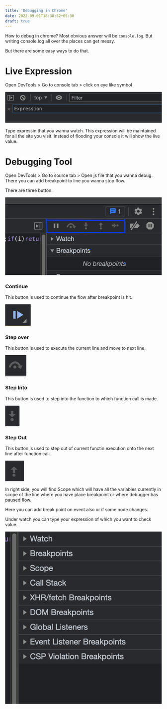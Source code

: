 ```yaml
---
title: 'Debugging in Chrome'
date: 2022-09-01T18:38:52+05:30
draft: true
---
```


How to debug in chrome? Most obvious answer will be `console.log`.
But writing console.log all over the places can get messy.

But there are some easy ways to do that.

# Live Expression

Open DevTools > Go to console tab > click on eye like symbol

![](/images/debugging-in-chrome/live-expression-eye-symbol.png)

Type expressin that you wanna watch. This expression will be maintained for all the site you visit. Instead of flooding your console it will show the live value.

# Debugging Tool

Open DevTools > Go to source tab > Open js file that you wanna debug.
There you can add breakpoint to line you wanna stop flow.

There are three button.

![](/images/debugging-in-chrome/debug-panel-buttons.png)

### Continue

This button is used to continue the flow after breakpoint is hit.

![](/images/debugging-in-chrome/continue-pause.png)

### Step over

This button is used to execute the current line and move to next line.

![](/images/debugging-in-chrome/step-over.png)

### Step Into

This button is used to step into the function to which function call is made.

![](/images/debugging-in-chrome/step-into.png)

### Step Out

This button is used to step out of current functin execution onto the next line after function call.

![](/images/debugging-in-chrome/step-out.png)

In right side, you will find Scope which will have all the variables currently in scope of the line where you have place breakpoint or where debugger has paused flow.

Here you can add break point on event also or if some node changes.

Under watch you can type your expression of which you want to check value.

![](/images/debugging-in-chrome/chrome-debug-right-side-panel.png)
